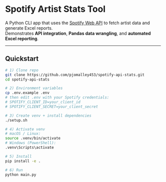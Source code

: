 # Spotify Artist Stats Tool

A Python CLI app that uses the [Spotify Web API](https://developer.spotify.com/documentation/web-api) to fetch artist data and generate Excel reports.  
Demonstrates **API integration**, **Pandas data wrangling**, and **automated Excel reporting**.

---

## Quickstart

```bash
# 1) Clone repo
git clone https://github.com/pjomalley453/spotify-api-stats.git
cd spotify-api-stats

# 2) Environment variables
cp .env.example .env
# then edit .env with your Spotify credentials:
# SPOTIFY_CLIENT_ID=your_client_id
# SPOTIFY_CLIENT_SECRET=your_client_secret

# 3) Create venv + install dependencies
./setup.sh

# 4) Activate venv
# macOS / Linux:
source .venv/bin/activate
# Windows (PowerShell):
.venv\Scripts\activate

# 5) Install
pip install -e .

# 6) Run
python main.py
